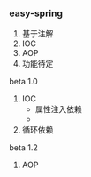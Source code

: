 ### easy-spring
1. 基于注解
2. IOC
3. AOP
4. 功能待定



beta 1.0
1. IOC
   * 属性注入依赖
   * 
2. 循环依赖 

beta 1.2
1. AOP
